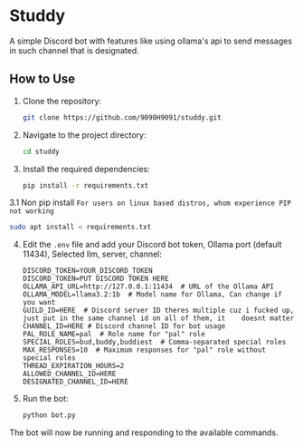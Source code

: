 


# Studdy


A simple Discord bot with features like using ollama's api to send messages in such channel that is designated.

## How to Use

1. Clone the repository:
   ```bash
   git clone https://github.com/9090H9091/studdy.git
   ```

2. Navigate to the project directory:
   ```bash
   cd studdy
   ```

3. Install the required dependencies:
   ```bash
   pip install -r requirements.txt
   ```
3.1 Non pip install
   `For users on linux based distros, whom experience PIP not working`
   ```bash
   sudo apt install < requirements.txt
   ```
   

4. Edit the `.env` file and add your Discord bot token, Ollama port (default 11434), Selected llm, server, channel:
   ```plaintext
   DISCORD_TOKEN=YOUR_DISCORD_TOKEN
   DISCORD_TOKEN=PUT DISCORD TOKEN HERE
   OLLAMA_API_URL=http://127.0.0.1:11434  # URL of the Ollama API
   OLLAMA_MODEL=llama3.2:1b  # Model name for Ollama, Can change if you want
   GUILD_ID=HERE  # Discord server ID theres multiple cuz i fucked up, just put in the same channel id on all of them, it    doesnt matter
   CHANNEL_ID=HERE # Discord channel ID for bot usage 
   PAL_ROLE_NAME=pal  # Role name for "pal" role
   SPECIAL_ROLES=bud,buddy,buddiest  # Comma-separated special roles
   MAX_RESPONSES=10  # Maximum responses for "pal" role without special roles
   THREAD_EXPIRATION_HOURS=2
   ALLOWED_CHANNEL_ID=HERE
   DESIGNATED_CHANNEL_ID=HERE
   ```

5. Run the bot:
   ```bash
   python bot.py
   ```

The bot will now be running and responding to the available commands.
```


